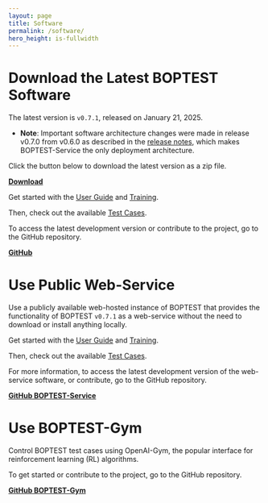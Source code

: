 ```yaml
---
layout: page
title: Software
permalink: /software/
hero_height: is-fullwidth
---
```


# Download the Latest BOPTEST Software

The latest version is ``v0.7.1``, released on January 21, 2025.
- **Note**: Important software architecture changes were made in release v0.7.0 from v0.6.0 as described in the [release notes](https://github.com/ibpsa/project1-boptest/releases/tag/v0.7.0), which makes BOPTEST-Service the only deployment architecture.

Click the button below to download the latest version as a zip file.

<a class="button is-primary" href="https://github.com/ibpsa/project1-boptest/releases/download/v0.7.1/project1-boptest-0.7.1.zip"><b>Download</b></a>

Get started with the [User Guide](/docs-userguide/index.html) and [Training](/project1-boptest/training/index.html).

Then, check out the available [Test Cases](/project1-boptest/testcases/index.html).

To access the latest development version or contribute to the project, go to the GitHub repository.

<a class="button is-info" href="https://github.com/ibpsa/project1-boptest"><b>GitHub</b></a>

# Use Public Web-Service

Use a publicly available web-hosted instance of BOPTEST that provides the functionality of BOPTEST ``v0.7.1`` as a web-service without the need to download or install anything locally.

Get started with the [User Guide](/docs-userguide/index.html) and [Training](/project1-boptest/training/index.html).

Then, check out the available [Test Cases](/project1-boptest/testcases/index.html).

For more information, to access the latest development version of the web-service software, or contribute, go to the GitHub repository.

<a class="button is-info" href="https://github.com/NREL/boptest-service"><b>GitHub BOPTEST-Service</b></a>

# Use BOPTEST-Gym

Control BOPTEST test cases using OpenAI-Gym, the popular interface for reinforcement learning (RL) algorithms.

To get started or contribute to the project, go to the GitHub repository.

<a class="button is-info" href="https://github.com/ibpsa/project1-boptest-gym"><b>GitHub BOPTEST-Gym</b></a>
